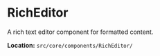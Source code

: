 # RichEditor

A rich text editor component for formatted content.

**Location:** `src/core/components/RichEditor/`
